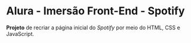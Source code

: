 # Alura - Imersão Front-End - Spotify

**Projeto** de recriar a página inicial do *Spotify* por meio do HTML, CSS e JavaScript.







